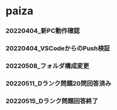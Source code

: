 # paiza

### 20220404_新PC動作確認

### 20220404_VSCodeからのPush検証

### 20220508_フォルダ構成変更

### 20220511_Dランク問題20問回答済み

### 20220515_Dランク問題回答終了